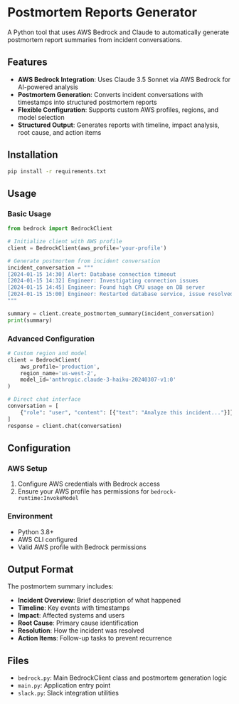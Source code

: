 # Postmortem Reports Generator

A Python tool that uses AWS Bedrock and Claude to automatically generate postmortem report summaries from incident conversations.

## Features

- **AWS Bedrock Integration**: Uses Claude 3.5 Sonnet via AWS Bedrock for AI-powered analysis
- **Postmortem Generation**: Converts incident conversations with timestamps into structured postmortem reports
- **Flexible Configuration**: Supports custom AWS profiles, regions, and model selection
- **Structured Output**: Generates reports with timeline, impact analysis, root cause, and action items

## Installation

```bash
pip install -r requirements.txt
```

## Usage

### Basic Usage

```python
from bedrock import BedrockClient

# Initialize client with AWS profile
client = BedrockClient(aws_profile='your-profile')

# Generate postmortem from incident conversation
incident_conversation = """
[2024-01-15 14:30] Alert: Database connection timeout
[2024-01-15 14:32] Engineer: Investigating connection issues
[2024-01-15 14:45] Engineer: Found high CPU usage on DB server
[2024-01-15 15:00] Engineer: Restarted database service, issue resolved
"""

summary = client.create_postmortem_summary(incident_conversation)
print(summary)
```

### Advanced Configuration

```python
# Custom region and model
client = BedrockClient(
    aws_profile='production',
    region_name='us-west-2',
    model_id='anthropic.claude-3-haiku-20240307-v1:0'
)

# Direct chat interface
conversation = [
    {"role": "user", "content": [{"text": "Analyze this incident..."}]}
]
response = client.chat(conversation)
```

## Configuration

### AWS Setup

1. Configure AWS credentials with Bedrock access
2. Ensure your AWS profile has permissions for `bedrock-runtime:InvokeModel`

### Environment

- Python 3.8+
- AWS CLI configured
- Valid AWS profile with Bedrock permissions

## Output Format

The postmortem summary includes:

- **Incident Overview**: Brief description of what happened
- **Timeline**: Key events with timestamps
- **Impact**: Affected systems and users
- **Root Cause**: Primary cause identification
- **Resolution**: How the incident was resolved
- **Action Items**: Follow-up tasks to prevent recurrence

## Files

- `bedrock.py`: Main BedrockClient class and postmortem generation logic
- `main.py`: Application entry point
- `slack.py`: Slack integration utilities